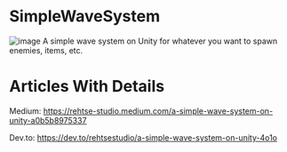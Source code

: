 # SimpleWaveSystem
![image](https://drive.google.com/uc?export=view&id=1zoZWVhZRqkp2Ul0UJBHlqbu0cfURwAX4)
A simple wave system on Unity for whatever you want to spawn enemies, items, etc.



# Articles With Details
Medium: https://rehtse-studio.medium.com/a-simple-wave-system-on-unity-a0b5b8975337

Dev.to: https://dev.to/rehtsestudio/a-simple-wave-system-on-unity-4o1o
